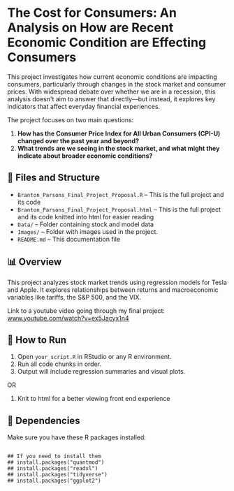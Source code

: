 # The Cost for Consumers: An Analysis on How are Recent Economic Condition are Effecting Consumers

This project investigates how current economic conditions are impacting consumers, particularly through changes in the stock market and consumer prices. With widespread debate over whether we are in a recession, this analysis doesn't aim to answer that directly—but instead, it explores key indicators that affect everyday financial experiences.

The project focuses on two main questions:
1. **How has the Consumer Price Index for All Urban Consumers (CPI-U) changed over the past year and beyond?**
2. **What trends are we seeing in the stock market, and what might they indicate about broader economic conditions?**

## 📁 Files and Structure

- `Branton_Parsons_Final_Project_Proposal.R` – This is the full project and its code
- `Branton_Parsons_Final_Project_Proposal.html` – This is the full project and its code knitted into html for easier reading
- `Data/` – Folder containing stock and model data
- `Images/` – Folder with images used in the project.
- `README.md` – This documentation file

## 📊 Overview

This project analyzes stock market trends using regression models for Tesla and Apple. It explores relationships between returns and macroeconomic variables like tariffs, the S&P 500, and the VIX.

Link to a youtube video going through my final project: www.youtube.com/watch?v=ex5Jacyx1n4

## 🔧 How to Run

1. Open `your_script.R` in RStudio or any R environment.
2. Run all code chunks in order.
3. Output will include regression summaries and visual plots.

OR

1. Knit to html for a better viewing front end experience

## 🧪 Dependencies

Make sure you have these R packages installed:
```{r}

## If you need to install them
## install.packages("quantmod")
## install.packages("readxl")
## install.packages("tidyverse")
## install.packages("ggplot2")

```
